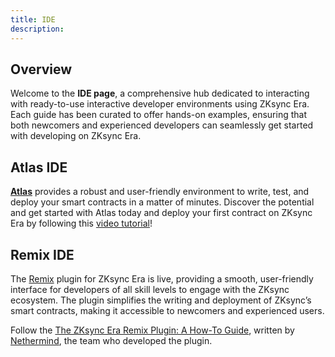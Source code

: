 ```yaml
---
title: IDE
description:
---
```


## Overview

Welcome to the **IDE page**, a comprehensive hub dedicated to interacting with ready-to-use
interactive developer environments using ZKsync Era. Each guide has been curated to offer
hands-on examples, ensuring that both newcomers and experienced developers can seamlessly get
started with developing on ZKsync Era.

## Atlas IDE

[**Atlas**](https://www.atlaszk.com/) provides a robust and user-friendly environment to write,
test, and deploy your smart contracts in a matter of minutes. Discover the potential and get
started with Atlas today and deploy your first contract on ZKsync Era by following this [video tutorial](https://www.youtube.com/watch?v=TL-QnxoPyUY)!

## Remix IDE

The [Remix](https://remix.ethereum.org/) plugin for ZKsync Era is live, providing a smooth,
user-friendly interface for developers of all skill levels to engage with the ZKsync ecosystem.
The plugin simplifies the writing and deployment of ZKsync’s smart contracts, making it
accessible to newcomers and experienced users.

Follow the [The ZKsync Era Remix Plugin: A How-To Guide](https://medium.com/nethermind-eth/the-zksync-era-remix-plugin-a-how-to-guide-fc54e8d24bd3),
written by [Nethermind](https://x.com/NethermindEth), the team who developed the plugin.
